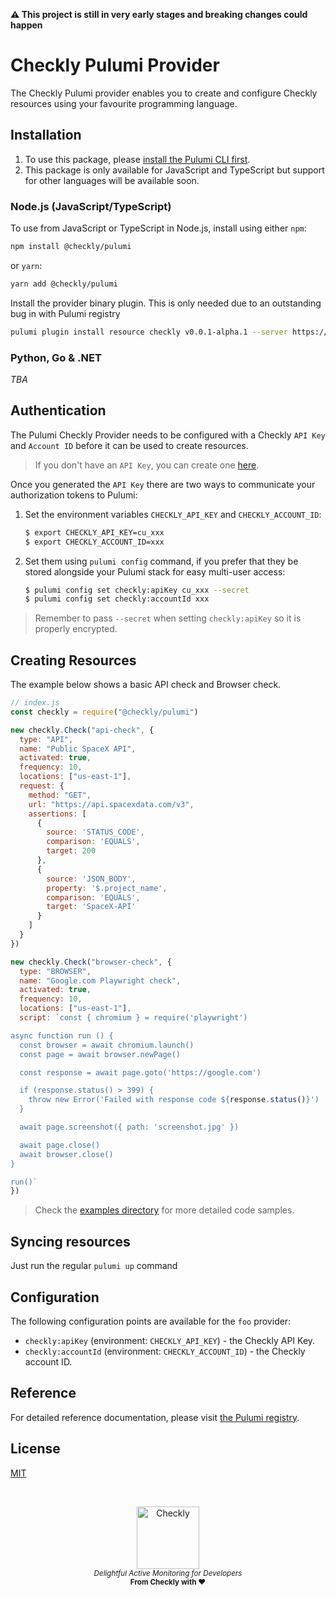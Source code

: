 **⚠️ This project is still in very early stages and breaking changes could happen**

# Checkly Pulumi Provider

The Checkly Pulumi provider enables you to create and configure Checkly resources using your favourite programming language.

## Installation

1. To use this package, please [install the Pulumi CLI first](https://www.pulumi.com/docs/get-started/install/).
2. This package is only available for JavaScript and TypeScript but support for other languages will be available soon.

### Node.js (JavaScript/TypeScript)

To use from JavaScript or TypeScript in Node.js, install using either `npm`:

```bash
npm install @checkly/pulumi
```

or `yarn`:

```bash
yarn add @checkly/pulumi
```

Install the provider binary plugin. This is only needed due to an outstanding bug in with Pulumi registry

```bash
pulumi plugin install resource checkly v0.0.1-alpha.1 --server https://github.com/checkly/pulumi-checkly/releases/download/v0.0.1-alpha.1
```

### Python, Go & .NET

*TBA*

## Authentication

The Pulumi Checkly Provider needs to be configured with a Checkly `API Key` and `Account ID` before it can be used to create resources.

> If you don't have an `API Key`, you can create one [here](https://app.checklyhq.com/settings/user/api-keys).

Once you generated the `API Key` there are two ways to communicate your authorization tokens to Pulumi:

1. Set the environment variables `CHECKLY_API_KEY` and `CHECKLY_ACCOUNT_ID`:
    ```bash
    $ export CHECKLY_API_KEY=cu_xxx
    $ export CHECKLY_ACCOUNT_ID=xxx
    ```

2. Set them using `pulumi config` command, if you prefer that they be stored alongside your Pulumi stack for easy multi-user access:
    ```bash
    $ pulumi config set checkly:apiKey cu_xxx --secret
    $ pulumi config set checkly:accountId xxx
    ```

> Remember to pass `--secret` when setting `checkly:apiKey` so it is properly encrypted.

## Creating Resources

The example below shows a basic API check and Browser check.

```javascript
// index.js
const checkly = require("@checkly/pulumi")

new checkly.Check("api-check", {
  type: "API",
  name: "Public SpaceX API",
  activated: true,
  frequency: 10,
  locations: ["us-east-1"],
  request: {
    method: "GET",
    url: "https://api.spacexdata.com/v3",
    assertions: [
      {
        source: 'STATUS_CODE',
        comparison: 'EQUALS',
        target: 200
      },
      {
        source: 'JSON_BODY',
        property: '$.project_name',
        comparison: 'EQUALS',
        target: 'SpaceX-API'
      }
    ]
  }
})

new checkly.Check("browser-check", {
  type: "BROWSER",
  name: "Google.com Playwright check",
  activated: true,
  frequency: 10,
  locations: ["us-east-1"],
  script: `const { chromium } = require('playwright')

async function run () {
  const browser = await chromium.launch()
  const page = await browser.newPage()

  const response = await page.goto('https://google.com')

  if (response.status() > 399) {
    throw new Error('Failed with response code ${response.status()}')
  }

  await page.screenshot({ path: 'screenshot.jpg' })

  await page.close()
  await browser.close()
}

run()`
})
```

> Check the [examples directory](https://github.com/checkly/pulumi-checkly/tree/main/examples) for more detailed code samples.

## Syncing resources

Just run the regular `pulumi up` command


## Configuration

The following configuration points are available for the `foo` provider:

- `checkly:apiKey` (environment: `CHECKLY_API_KEY`) - the Checkly API Key.
- `checkly:accountId` (environment: `CHECKLY_ACCOUNT_ID`) - the Checkly account ID.

## Reference

For detailed reference documentation, please visit [the Pulumi registry](https://www.pulumi.com/registry/packages/checkly/api-docs/).

## License

[MIT](https://github.com/checkly/pulumi-checkly/blob/main/LICENSE)

<br>


<p align="center">
  <a href="https://checklyhq.com?utm_source=github&utm_medium=sponsor-logo-github&utm_campaign=pulumi-checkly" target="_blank">
  <img width="100px" src="https://www.checklyhq.com/images/text_racoon_logo.svg" alt="Checkly" />
  </a>
  <br />
  <i><sub>Delightful Active Monitoring for Developers</sub></i>
  <br>
  <b><sub>From Checkly with ♥️</sub></b>
<p>
